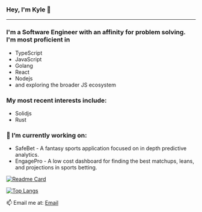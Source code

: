 ### Hey, I'm Kyle 👋
______________________________________________________________________________________________________________________________________

### I'm a Software Engineer with an affinity for problem solving. I'm most proficient in

- TypeScript
- JavaScript
- Golang
- React
- Nodejs
- and exploring the broader JS ecosystem

### My most recent interests include:
- Solidjs
- Rust

### 🔭 I’m currently working on:
- SafeBet - A fantasy sports application focused on in depth predictive analytics.
- EngagePro - A low cost dashboard for finding the best matchups, leans, and projections in sports betting.



[![Readme Card](https://github-readme-stats.vercel.app/api?username=kpwithcode&show_icons=true&theme=dark)](https://github.com/kpwithcode/github-readme-stats)

[![Top Langs](https://github-readme-stats.vercel.app/api/top-langs/?username=kpwithcode&show_icons=true&theme=dark&hide=tcl,html,css,powershell,scss)](https://github.com/kpwithcode/github-readme-stats)


📫 Email me at: 
  [Email](kphillips3753@gmail.com)
<!--
**KPWithCode/KPWithCode** is a ✨ _special_ ✨ repository because its `README.md` (this file) appears on your GitHub profile.

Here are some ideas to get you started:

- 🔭 I’m currently working on ...
- 🌱 I’m currently learning ...
- 👯 I’m looking to collaborate on ...
- 🤔 I’m looking for help with ...
- 💬 Ask me about ...
- 📫 How to reach me: ...
- 😄 Pronouns: ...
- ⚡ Fun fact: ...
-->
